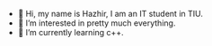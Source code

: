 - 👋 Hi, my name is Hazhir, I am an IT student in TIU. 
- 👀 I’m interested in pretty much everything. 
- 🌱 I’m currently learning c++.
 

<!---
BTDOP/BTDOP is a ✨ special ✨ repository because its `README.md` (this file) appears on your GitHub profile.
You can click the Preview link to take a look at your changes.
--->
